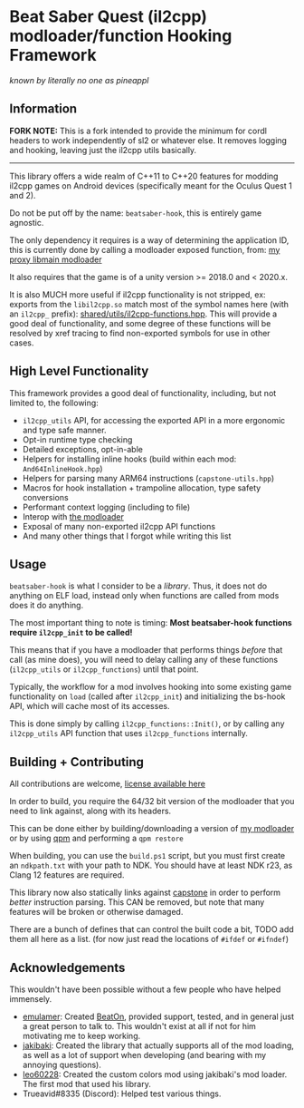 # Beat Saber Quest (il2cpp) modloader/function Hooking Framework

_known by literally no one as pineappl_

## Information

**FORK NOTE:** This is a fork intended to provide the minimum for cordl headers to work independently of sl2 or whatever else. It removes logging and hooking, leaving just the il2cpp utils basically.

------

This library offers a wide realm of C++11 to C++20 features for modding il2cpp games on Android devices (specifically meant for the Oculus Quest 1 and 2).

Do not be put off by the name: `beatsaber-hook`, this is entirely game agnostic.

The only dependency it requires is a way of determining the application ID, this is currently done by calling a modloader exposed function, from: [my proxy libmain modloader](https://github.com/sc2ad/QuestLoader/tree/staticModloader)

It also requires that the game is of a unity version >= 2018.0 and < 2020.x.

It is also MUCH more useful if il2cpp functionality is not stripped, ex: exports from the `libil2cpp.so` match most of the symbol names here (with an `il2cpp_` prefix): [shared/utils/il2cpp-functions.hpp](https://github.com/sc2ad/beatsaber-hook/blob/master/shared/utils/il2cpp-functions.hpp#L89).
This will provide a good deal of functionality, and some degree of these functions will be resolved by xref tracing to find non-exported symbols for use in other cases.

## High Level Functionality

This framework provides a good deal of functionality, including, but not limited to, the following:

- `il2cpp_utils` API, for accessing the exported API in a more ergonomic and type safe manner.
- Opt-in runtime type checking
- Detailed exceptions, opt-in-able
- Helpers for installing inline hooks (build within each mod: `And64InlineHook.hpp`)
- Helpers for parsing many ARM64 instructions (`capstone-utils.hpp`)
- Macros for hook installation + trampoline allocation, type safety conversions
- Performant context logging (including to file)
- Interop with [the modloader](https://github.com/sc2ad/QuestLoader/tree/staticModloader)
- Exposal of many non-exported il2cpp API functions
- And many other things that I forgot while writing this list

## Usage

`beatsaber-hook` is what I consider to be a _library_. Thus, it does not do anything on ELF load, instead only when functions are called from mods does it do anything.

The most important thing to note is timing: **Most beatsaber-hook functions require `il2cpp_init` to be called!**

This means that if you have a modloader that performs things _before_ that call (as mine does), you will need to delay calling any of these functions (`il2cpp_utils` or `il2cpp_functions`) until that point.

Typically, the workflow for a mod involves hooking into some existing game functionality on `load` (called after `il2cpp_init`) and initializing the bs-hook API, which will cache most of its accesses.

This is done simply by calling `il2cpp_functions::Init()`, or by calling any `il2cpp_utils` API function that uses `il2cpp_functions` internally.

## Building + Contributing

All contributions are welcome, [license available here](https://github.com/sc2ad/beatsaber-hook/blob/master/LICENSE)

In order to build, you require the 64/32 bit version of the modloader that you need to link against, along with its headers.

This can be done either by building/downloading a version of [my modloader](https://github.com/sc2ad/QuestLoader/tree/staticModloader) or by using [qpm](https://github.com/sc2ad/QuestPackageManager) and performing a `qpm restore`

When building, you can use the `build.ps1` script, but you must first create an `ndkpath.txt` with your path to NDK. You should have at least NDK r23, as Clang 12 features are required.

This library now also statically links against [capstone](https://github.com/aquynh/capstone) in order to perform _better_ instruction parsing. This CAN be removed, but note that many features will be broken or otherwise damaged.

There are a bunch of defines that can control the built code a bit, TODO add them all here as a list. (for now just read the locations of `#ifdef` or `#ifndef`)

## Acknowledgements

This wouldn't have been possible without a few people who have helped immensely.

- [emulamer](https://github.com/emulamer/): Created [BeatOn](https://github.com/emulamer/BeatOn), provided support, tested, and in general just a great person to talk to. This wouldn't exist at all if not for him motivating me to keep working.
- [jakibaki](https://github.com/jakibaki/): Created the library that actually supports all of the mod loading, as well as a lot of support when developing (and bearing with my annoying questions).
- [leo60228](https://github.com/leo60228): Created the custom colors mod using jakibaki's mod loader. The first mod that used his library.
- Trueavid#8335 (Discord): Helped test various things.
